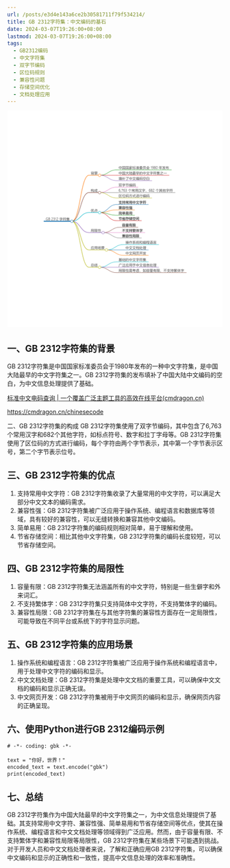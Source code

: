 ```yaml
---
url: /posts/e3d4e143a6ce2b30581711f79f534214/
title: GB 2312字符集：中文编码的基石
date: 2024-03-07T19:26:00+08:00
lastmod: 2024-03-07T19:26:00+08:00
tags:
  - GB2312编码
  - 中文字符集
  - 双字节编码
  - 区位码规则
  - 兼容性问题
  - 存储空间优化
  - 文档处理应用
---
```



<img src="/images/2024_03_07 19_27_49.png" title="2024_03_07 19_27_49.png" alt="2024_03_07 19_27_49.png"/>

## 一、GB 2312字符集的背景

GB 2312字符集是中国国家标准委员会于1980年发布的一种中文字符集，是中国大陆最早的中文字符集之一。GB
2312字符集的发布填补了中国大陆中文编码的空白，为中文信息处理提供了基础。

[标准中文电码查询 | 一个覆盖广泛主题工具的高效在线平台(cmdragon.cn)](https://cmdragon.cn/chinesecode)

https://cmdragon.cn/chinesecode

二、GB 2312字符集的构成 GB 2312字符集使用了双字节编码，其中包含了6,763个常用汉字和682个其他字符，如标点符号、数字和拉丁字母等。GB
2312字符集使用了区位码的方式进行编码，每个字符由两个字节表示，其中第一个字节表示区号，第二个字节表示位号。

## 三、GB 2312字符集的优点

1. 支持常用中文字符：GB 2312字符集收录了大量常用的中文字符，可以满足大部分中文文本的编码需求。
2. 兼容性强：GB 2312字符集被广泛应用于操作系统、编程语言和数据库等领域，具有较好的兼容性，可以无缝转换和兼容其他中文编码。
3. 简单易用：GB 2312字符集的编码规则相对简单，易于理解和使用。
4. 节省存储空间：相比其他中文字符集，GB 2312字符集的编码长度较短，可以节省存储空间。

## 四、GB 2312字符集的局限性

1. 容量有限：GB 2312字符集无法涵盖所有的中文字符，特别是一些生僻字和外来词汇。
2. 不支持繁体字：GB 2312字符集只支持简体中文字符，不支持繁体字的编码。
3. 兼容性局限：GB 2312字符集在与其他字符集的兼容性方面存在一定局限性，可能导致在不同平台或系统下的字符显示问题。

## 五、GB 2312字符集的应用场景

1. 操作系统和编程语言：GB 2312字符集被广泛应用于操作系统和编程语言中，用于处理中文字符的编码和显示。
2. 中文文档处理：GB 2312字符集是处理中文文档的重要工具，可以确保中文文档的编码和显示正确无误。
3. 中文网页开发：GB 2312字符集被用于中文网页的编码和显示，确保网页内容的正确呈现。

## 六、使用Python进行GB 2312编码示例

```
# -*- coding: gbk -*-

text = "你好，世界！"
encoded_text = text.encode("gbk")
print(encoded_text)
```

## 七、总结

GB
2312字符集作为中国大陆最早的中文字符集之一，为中文信息处理提供了基础。其支持常用中文字符、兼容性强、简单易用和节省存储空间等优点，使其在操作系统、编程语言和中文文档处理等领域得到广泛应用。然而，由于容量有限、不支持繁体字和兼容性局限等局限性，GB
2312字符集在某些场景下可能遇到挑战。对于开发人员和中文文档处理者来说，了解和正确应用GB
2312字符集，可以确保中文编码和显示的正确性和一致性，提高中文信息处理的效率和准确性。